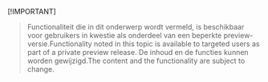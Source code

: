  [!IMPORTANT]
> <span data-ttu-id="22536-101">Functionaliteit die in dit onderwerp wordt vermeld, is beschikbaar voor gebruikers in kwestie als onderdeel van een beperkte preview-versie.</span><span class="sxs-lookup"><span data-stu-id="22536-101">Functionality noted in this topic is available to targeted users as part of a private preview release.</span></span> <span data-ttu-id="22536-102">De inhoud en de functies kunnen worden gewijzigd.</span><span class="sxs-lookup"><span data-stu-id="22536-102">The content and the functionality are subject to change.</span></span> 

